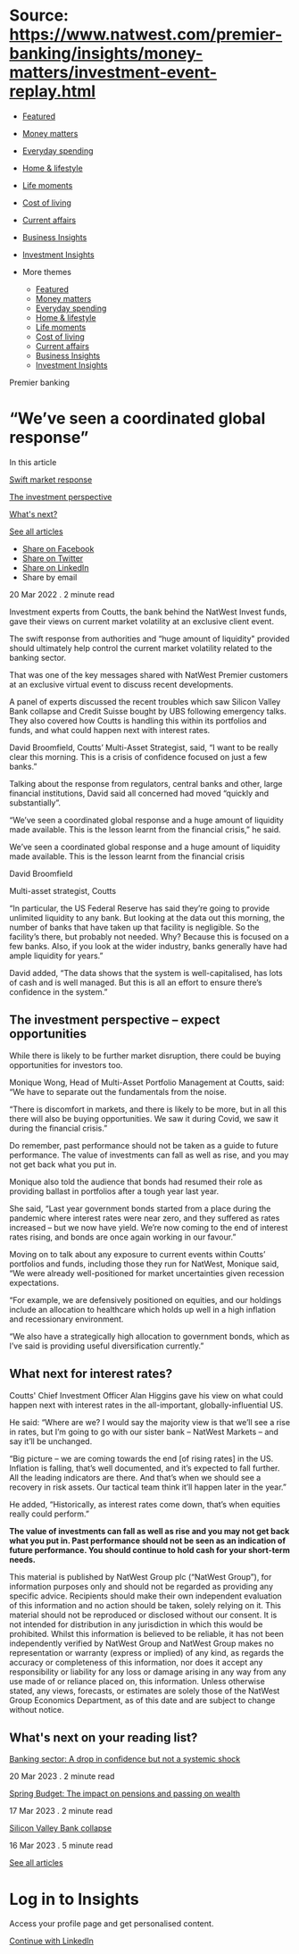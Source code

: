 # Source: https://www.natwest.com/premier-banking/insights/money-matters/investment-event-replay.html

* [Featured](https://www.natwest.com/premier-banking/insights.html)
* [Money matters](https://www.natwest.com/premier-banking/insights/money-matters.html)
* [Everyday spending](https://www.natwest.com/premier-banking/insights/spending.html)
* [Home & lifestyle](https://www.natwest.com/premier-banking/insights/at-home.html)
* [Life moments](https://www.natwest.com/premier-banking/insights/life-moments.html)
* [Cost of living](https://www.natwest.com/premier-banking/insights/cost-of-living.html)
* [Current affairs](https://www.natwest.com/premier-banking/insights/current-affairs.html)
* [Business Insights](https://www.natwest.com/business/insights.html)
* [Investment Insights](https://www.natwest.com/investments/our-insights.html)
* More themes

  + [Featured](https://www.natwest.com/premier-banking/insights.html "link")
  + [Money matters](https://www.natwest.com/premier-banking/insights/money-matters.html "link")
  + [Everyday spending](https://www.natwest.com/premier-banking/insights/spending.html "link")
  + [Home & lifestyle](https://www.natwest.com/premier-banking/insights/at-home.html "link")
  + [Life moments](https://www.natwest.com/premier-banking/insights/life-moments.html "link")
  + [Cost of living](https://www.natwest.com/premier-banking/insights/cost-of-living.html "link")
  + [Current affairs](https://www.natwest.com/premier-banking/insights/current-affairs.html "link")
  + [Business Insights](https://www.natwest.com/business/insights.html "link")
  + [Investment Insights](https://www.natwest.com/investments/our-insights.html "link")

Premier banking

# “We’ve seen a coordinated global response”

In this article

[Swift market response](#swift "Swift market response")

[The investment perspective](#perspective "The investment perspective")

[What's next?](#next "What's next?")

[See all articles](#articles "See all articles")

* [Share on Facebook ](https://www.facebook.com/sharer/sharer.php?u=https://www.natwest.com/premier-banking/insights/money-matters/investment-event-replay.html)
* [Share on Twitter ](https://www.twitter.com/share?url=https://www.natwest.com/premier-banking/insights/money-matters/investment-event-replay.html)
* [Share on LinkedIn ](http://www.linkedin.com/shareArticle?mini=true&url=https://www.natwest.com/premier-banking/insights/money-matters/investment-event-replay.html)
* Share by email 

20 Mar 2022
. 2 minute read

Investment experts from Coutts, the bank behind the NatWest Invest funds, gave their views on current market volatility at an exclusive client event.

The swift response from authorities and “huge amount of liquidity" provided should ultimately help control the current market volatility related to the banking sector.

That was one of the key messages shared with NatWest Premier customers at an exclusive virtual event to discuss recent developments.

A panel of experts discussed the recent troubles which saw Silicon Valley Bank collapse and Credit Suisse bought by UBS following emergency talks. They also covered how Coutts is handling this within its portfolios and funds, and what could happen next with interest rates.

David Broomfield, Coutts’ Multi-Asset Strategist, said, “I want to be really clear this morning. This is a crisis of confidence focused on just a few banks.”

Talking about the response from regulators, central banks and other, large financial institutions, David said all concerned had moved “quickly and substantially”.

“We’ve seen a coordinated global response and a huge amount of liquidity made available. This is the lesson learnt from the financial crisis,” he said.

We’ve seen a coordinated global response and a huge amount of liquidity made available. This is the lesson learnt from the financial crisis

David Broomfield

Multi-asset strategist, Coutts

“In particular, the US Federal Reserve has said they’re going to provide unlimited liquidity to any bank. But looking at the data out this morning, the number of banks that have taken up that facility is negligible. So the facility’s there, but probably not needed. Why? Because this is focused on a few banks. Also, if you look at the wider industry, banks generally have had ample liquidity for years.”

David added, “The data shows that the system is well-capitalised, has lots of cash and is well managed. But this is all an effort to ensure there’s confidence in the system.”

## The investment perspective – expect opportunities

While there is likely to be further market disruption, there could be buying opportunities for investors too.

Monique Wong, Head of Multi-Asset Portfolio Management at Coutts, said: “We have to separate out the fundamentals from the noise.

“There is discomfort in markets, and there is likely to be more, but in all this there will also be buying opportunities. We saw it during Covid, we saw it during the financial crisis.”

Do remember, past performance should not be taken as a guide to future performance. The value of investments can fall as well as rise, and you may not get back what you put in.

Monique also told the audience that bonds had resumed their role as providing ballast in portfolios after a tough year last year.

She said, “Last year government bonds started from a place during the pandemic where interest rates were near zero, and they suffered as rates increased – but we now have yield. We’re now coming to the end of interest rates rising, and bonds are once again working in our favour.”

Moving on to talk about any exposure to current events within Coutts’ portfolios and funds, including those they run for NatWest, Monique said, “We were already well-positioned for market uncertainties given recession expectations.

“For example, we are defensively positioned on equities, and our holdings include an allocation to healthcare which holds up well in a high inflation and recessionary environment.

“We also have a strategically high allocation to government bonds, which as I’ve said is providing useful diversification currently.”

## What next for interest rates?

Coutts' Chief Investment Officer Alan Higgins gave his view on what could happen next with interest rates in the all-important, globally-influential US.

He said: “Where are we? I would say the majority view is that we’ll see a rise in rates, but I’m going to go with our sister bank – NatWest Markets – and say it’ll be unchanged.

“Big picture – we are coming towards the end [of rising rates] in the US. Inflation is falling, that’s well documented, and it’s expected to fall further. All the leading indicators are there. And that’s when we should see a recovery in risk assets. Our tactical team think it’ll happen later in the year.”

He added, “Historically, as interest rates come down, that’s when equities really could perform.”

**The value of investments can fall as well as rise and you may not get back what you put in. Past performance should not be seen as an indication of future performance. You should continue to hold cash for your short-term needs.**

This material is published by NatWest Group plc (“NatWest Group”), for information purposes only and should not be regarded as providing any specific advice. Recipients should make their own independent evaluation of this information and no action should be taken, solely relying on it. This material should not be reproduced or disclosed without our consent. It is not intended for distribution in any jurisdiction in which this would be prohibited. Whilst this information is believed to be reliable, it has not been independently verified by NatWest Group and NatWest Group makes no representation or warranty (express or implied) of any kind, as regards the accuracy or completeness of this information, nor does it accept any responsibility or liability for any loss or damage arising in any way from any use made of or reliance placed on, this information. Unless otherwise stated, any views, forecasts, or estimates are solely those of the NatWest Group Economics Department, as of this date and are subject to change without notice.

## What's next on your reading list?

[Banking sector: A drop in confidence but not a systemic shock](https://www.natwest.com/content/natwest_com/en_uk/premier-banking/insights/current-affairs/banking-sector-not-systemic-shock.html)

20 Mar 2023 . 2 minute read

[Spring Budget: The impact on pensions and passing on wealth](https://www.natwest.com/content/natwest_com/en_uk/premier-banking/insights/money-matters/spring-budget-the-impact-on-pensions-and-passing-on-wealth.html)

17 Mar 2023 . 2 minute read

[Silicon Valley Bank collapse](https://www.natwest.com/content/natwest_com/en_uk/premier-banking/insights/current-affairs/silicon-valley-bank-collapse.html)

16 Mar 2023 . 5 minute read

[See all articles](https://www.natwest.com/premier-banking/insights.html#articles "See all articles")

# Log in to Insights

Access your profile page and get personalised content.

[Continue with LinkedIn](https://www.natwest.com/j_security_check?configid=linkedin-NatWest)